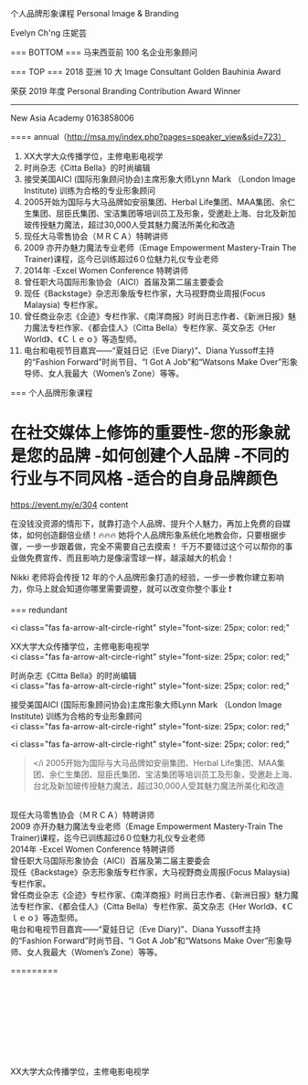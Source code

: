 个人品牌形象课程
Personal Image & Branding

Evelyn Ch'ng 庄妮芸

=== BOTTOM ===
马来西亚前 100 名企业形象顾问

=== TOP ===
2018 亚洲 10 大 Image
Consultant Golden Bauhinia Award

荣获 2019 年度 Personal Branding Contribution Award Winner

---

New Asia Academy 0163858006

====
annual（http://msa.my/index.php?pages=speaker_view&sid=723）
1.  XX大学大众传播学位，主修电影电视学 <br>
2.  时尚杂志《Citta Bella》的时尚编辑 <br>
3.  接受美国AICI (国际形象顾问协会)主席形象大师Lynn Mark （London Image Institute) 训练为合格的专业形象顾问 <br>
4.  2005开始为国际与大马品牌如安丽集团、Herbal Life集团、MAA集团、余仁生集团、屈臣氏集团、宝洁集团等培训员工及形象，受邀赴上海、台北及新加玻传授魅力魔法，超过30,000人受其魅力魔法所美化和改造 <br>
5.  现任大马零售协会（ＭＲＣＡ）特聘讲师 <br>
6.  2009 亦开办魅力魔法专业老师（Emage Empowerment Mastery-Train The Trainer)课程，迄今已训练超过6０位魅力礼仪专业老师 <br>
7.  2014年 -Excel Women Conference 特聘讲师 <br>
8.  曾任职大马国际形象协会（AICI）首届及第二届主要委会 <br>
9.  现任《Backstage》杂志形象版专栏作家，大马视野商业周报(Focus Malaysia) 专栏作家。 <br>
10. 曾任商业杂志《企迹》专栏作家、《南洋商报》时尚日志作者、《新洲日报》魅力魔法专栏作家、《都会佳人》（Citta Bella）专栏作家、英文杂志《Her World》、《Ｃｌｅｏ》等造型师。  <br>
11. 电台和电视节目嘉宾——“夏娃日记（Eve Diary)”、Diana Yussoff主持的“Fashion Forward”时尚节目、“I Got A Job”和“Watsons Make Over”形象导师、女人我最大（Women’s  Zone）等等。 <br>

===
个人品牌形象课程

在社交媒体上修饰的重要性-您的形象就是您的品牌 
-如何创建个人品牌
-不同的行业与不同风格 
-适合的自身品牌颜色
===
https://event.my/e/304
content

在没钱没资源的情形下，就靠打造个人品牌、提升个人魅力，再加上免费的自媒体，如何创造翻倍业绩！🔥🔥🔥
她将个人品牌形象系统化地教会你，只要根据步骤，一步一步跟着做，完全不需要自己去摸索！
千万不要错过这个可以帮你的事业做免费宣传、而且影响力是像滚雪球一样，越滚越大的机会！

Nikki 老师将会传授 12 年的个人品牌形象打造的经验，一步一步教你建立影响力，你马上就会知道你哪里需要调整，就可以改变你整个事业 ❗

===
redundant
<!-- 目前担任要职包括：<br>
    1. 柔南中小企业公会 (创会会长、顾问）<br>
    2. 马来西亚中小型工业公会（前总会长）<br>
    3. 首相署中小企业拓展中心 （顾问）<br>
    4. 柔佛技术发展中心（顾问）<br>
    5. 人力发展公司（替代董事）<br>
    6. 自立合作社批准委员会成员<br>
    7. 马来西亚工商发展银行(MIDF) 中小企业组顾问 -->
<i
  class="fas fa-arrow-alt-circle-right"
  style="font-size: 25px; color: red;"
></i>
XX大学大众传播学位，主修电影电视学 <br />
<i
  class="fas fa-arrow-alt-circle-right"
  style="font-size: 25px; color: red;"
></i>
时尚杂志《Citta Bella》的时尚编辑 <br />
<i
  class="fas fa-arrow-alt-circle-right"
  style="font-size: 25px; color: red;"
></i>
接受美国AICI (国际形象顾问协会)主席形象大师Lynn Mark （London Image Institute)
训练为合格的专业形象顾问 <br />
<i
  class="fas fa-arrow-alt-circle-right"
  style="font-size: 25px; color: red;"
></i>
<i
  class="fas fa-arrow-alt-circle-right"
  style="font-size: 25px; color: red;"
></i
>2005开始为国际与大马品牌如安丽集团、Herbal
Life集团、MAA集团、余仁生集团、屈臣氏集团、宝洁集团等培训员工及形象，受邀赴上海、台北及新加玻传授魅力魔法，超过30,000人受其魅力魔法所美化和改造
<br />
<i
  class="fas fa-arrow-alt-circle-right"
  style="font-size: 25px; color: red;"
></i
>现任大马零售协会（ＭＲＣＡ）特聘讲师 <br />
<i
  class="fas fa-arrow-alt-circle-right"
  style="font-size: 25px; color: red;"
></i
>2009 亦开办魅力魔法专业老师（Emage Empowerment Mastery-Train The
Trainer)课程，迄今已训练超过6０位魅力礼仪专业老师 <br />
<i
  class="fas fa-arrow-alt-circle-right"
  style="font-size: 25px; color: red;"
></i
>2014年 -Excel Women Conference 特聘讲师 <br />
<i
  class="fas fa-arrow-alt-circle-right"
  style="font-size: 25px; color: red;"
></i
>曾任职大马国际形象协会（AICI）首届及第二届主要委会 <br />
<i
  class="fas fa-arrow-alt-circle-right"
  style="font-size: 25px; color: red;"
></i
>现任《Backstage》杂志形象版专栏作家，大马视野商业周报(Focus Malaysia)
专栏作家。 <br />
<i
  class="fas fa-arrow-alt-circle-right"
  style="font-size: 25px; color: red;"
></i
>曾任商业杂志《企迹》专栏作家、《南洋商报》时尚日志作者、《新洲日报》魅力魔法专栏作家、《都会佳人》（Citta
Bella）专栏作家、英文杂志《Her World》、《Ｃｌｅｏ》等造型师。 <br />
<i
  class="fas fa-arrow-alt-circle-right"
  style="font-size: 25px; color: red;"
></i
>电台和电视节目嘉宾——“夏娃日记（Eve Diary)”、Diana Yussoff主持的“Fashion
Forward”时尚节目、“I Got A Job”和“Watsons Make
Over”形象导师、女人我最大（Women’s Zone）等等。 <br />

=========

<p>
  <i
    class="fas fa-arrow-alt-circle-right"
    style="font-size: 25px; color: red; margin-left: 0;"
  ></i
  ><br />
</p>
<p>
  <i
    class="fas fa-arrow-alt-circle-right"
    style="font-size: 25px; color: red; margin-left: 0;"
  ></i
  ><br />
</p>
<p>
  <i
    class="fas fa-arrow-alt-circle-right"
    style="font-size: 25px; color: red; margin-left: 0;"
  ></i
  ><br />
</p>
<span>
  <i
    class="fas fa-arrow-alt-circle-right"
    style="font-size: 25px; color: red; float: left;"
  ></i
  ><br />
  <i
    class="fas fa-arrow-alt-circle-right"
    style="font-size: 25px; color: red; float: left;"
  ></i
  ><br />
  <i
    class="fas fa-arrow-alt-circle-right"
    style="font-size: 25px; color: red;"
  ></i
  ><br /><i
    class="fas fa-arrow-alt-circle-right"
    style="font-size: 25px; color: red;"
  ></i>
  XX大学大众传播学位，主修电影电视学 <br />
</span>